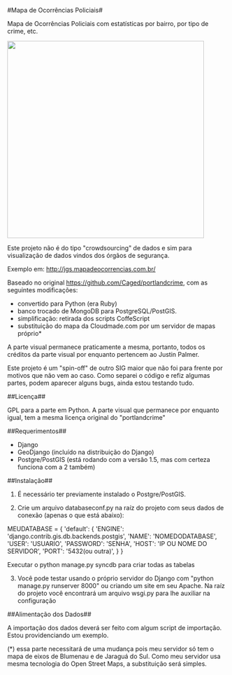#Mapa de Ocorrências Policiais#

Mapa de Ocorrências Policiais com estatísticas por bairro, por tipo de crime, etc.

<img src=https://img.skitch.com/20120510-tuacmmpnt8jx95hr6q8y469m21.jpg width=450>


Este projeto não é do tipo "crowdsourcing" de dados e sim para visualização de dados vindos dos órgãos de segurança.

Exemplo em: http://jgs.mapadeocorrencias.com.br/

Baseado no original https://github.com/Caged/portlandcrime, com as seguintes modificações:

- convertido para Python (era Ruby) 
- banco trocado de MongoDB para PostgreSQL/PostGIS. 
- simplificação: retirada dos scripts CoffeScript
- substituição do mapa da Cloudmade.com por um servidor de mapas próprio*

A parte visual permanece praticamente a mesma, portanto, todos os créditos da parte visual por enquanto pertencem ao
Justin Palmer.

Este projeto é um "spin-off" de outro SIG maior que não foi para frente por motivos que não vem ao caso.
Como separei o código e refiz algumas partes, podem aparecer alguns bugs, ainda estou testando tudo.

##Licença##

GPL para a parte em Python. A parte visual que permanece por enquanto igual, tem a mesma licença original do "portlandcrime"

##Requerimentos##

- Django
- GeoDjango (incluído na distribuição do Django)
- Postgre/PostGIS (está rodando com a versão 1.5, mas com certeza funciona com a 2 também)


##Instalação##

1) É necessário ter previamente instalado o Postgre/PostGIS.

2) Crie um arquivo databaseconf.py na raíz do projeto com seus dados de conexão (apenas o que está abaixo):

MEUDATABASE = {
    'default': {
        'ENGINE': 'django.contrib.gis.db.backends.postgis',
        'NAME': 'NOMEDODATABASE',
        'USER': 'USUARIO',
        'PASSWORD': 'SENHA',
        'HOST': 'IP OU NOME DO SERVIDOR',
        'PORT': '5432(ou outra)',
    }
}


Executar o python manage.py syncdb para criar todas as tabelas

3) Você pode testar usando o próprio servidor do Django com "python manage.py runserver 8000" ou criando um site
em seu Apache. Na raíz do projeto você encontrará um arquivo wsgi.py para lhe auxiliar na configuração


##Alimentação dos Dados##

A importação dos dados deverá ser feito com algum script de importação. Estou providenciando um exemplo.


(*) essa parte necessitará de uma mudança pois meu servidor só tem o mapa de eixos de Blumenau e de Jaraguá do Sul. 
Como meu servidor usa mesma tecnologia do Open Street Maps, a substituição será simples.